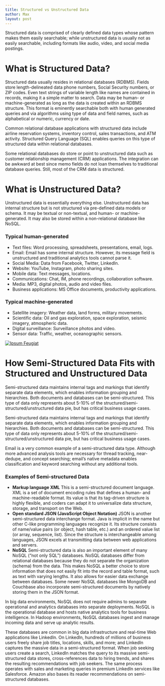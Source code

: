 ```yaml
---
title: Structured vs Unstructured Data
author: Max
layout: post
---
```


Structured data is comprised of clearly defined data types whose pattern makes them easily searchable; while unstructured data is usually not as easily searchable, including formats like audio, video, and social media postings.

<h1>What is Structured Data?</h1>

Structured data usually resides in relational databases (RDBMS). Fields store length-delineated data phone numbers, Social Security numbers, or ZIP codes. Even text strings of variable length like names are contained in records, making it a simple matter to search. Data may be human- or machine-generated as long as the data is created within an RDBMS structure. This format is eminently searchable both with human generated queries and via algorithms using type of data and field names, such as alphabetical or numeric, currency or date.

Common relational database applications with structured data include airline reservation systems, inventory control, sales transactions, and ATM activity. Structured Query Language (SQL) enables queries on this type of structured data within relational databases.

Some relational databases do store or point to unstructured data such as customer relationship management (CRM) applications. The integration can be awkward at best since memo fields do not loan themselves to traditional database queries. Still, most of the CRM data is structured.


<h1>What is Unstructured Data?</h1>

Unstructured data is essentially everything else. Unstructured data has internal structure but is not structured via pre-defined data models or schema. It may be textual or non-textual, and human- or machine-generated. It may also be stored within a non-relational database like NoSQL.


<div class="row">
	<div class="6u 12u$(small)">
		<h3>Typical human-generated</h3>
			<ul>
				<li>Text files: Word processing, spreadsheets, presentations, email, logs.</li>
				<li>Email: Email has some internal structure. However, its message field is unstructured and traditional analytics tools cannot parse it.</li>
				<li>Social Media: Data from Facebook, Twitter, LinkedIn.</li>
				<li>Website: YouTube, Instagram, photo sharing sites.</li>
				<li>Mobile data: Text messages, locations.</li>
				<li>Communications: Chat, IM, phone recordings, collaboration software.</li>
				<li>Media: MP3, digital photos, audio and video files.</li>
				<li>Business applications: MS Office documents, productivity applications.</li>
			</ul>
	</div>
	<div class="6u$ 12u$(small)">
		<h3>Typical machine-generated</h3>
		<ul>
			<li>Satellite imagery: Weather data, land forms, military movements.</li>
			<li>Scientific data: Oil and gas exploration, space exploration, seismic imagery, atmospheric data.</li>
			<li>Digital surveillance: Surveillance photos and video.</li>
			<li>Sensor data: Traffic, weather, oceanographic sensors.</li>
		</ul>
	</div>
</div>
<a href="#" class="image fit"><img src="{{ 'assets/images/structured-unstructured.jpg' | relative_url }}" alt="Ipsum Feugiat" /></a>


<h1>How Semi-Structured Data Fits with Structured and Unstructured Data</h1>

Semi-structured data maintains internal tags and markings that identify separate data elements, which enables information grouping and hierarchies. Both documents and databases can be semi-structured. This type of data only represents about 5-10% of the structured/semi-structured/unstructured data pie, but has critical business usage cases.

Semi-structured data maintains internal tags and markings that identify separate data elements, which enables information grouping and hierarchies. Both documents and databases can be semi-structured. This type of data only represents about 5-10% of the structured/semi-structured/unstructured data pie, but has critical business usage cases.

Email is a very common example of a semi-structured data type. Although more advanced analysis tools are necessary for thread tracking, near-dedupe, and concept searching; email’s native metadata enables classification and keyword searching without any additional tools.

<div class="6u$ 12u$(small)">
		<h3>Examples of Semi-structured Data</h3>
		<ul>
			<li><b>Markup language XML</b> This is a semi-structured document language. XML is a set of document encoding rules that defines a human- and machine-readable format. Its value is that its tag-driven structure is highly flexible, and coders can adapt it to universalize data structure, storage, and transport on the Web.</li>
			<li><b>Open standard JSON (JavaScript Object Notation)</b> JSON is another semi-structured data interchange format. Java is implicit in the name but other C-like programming languages recognize it. Its structure consists of name/value pairs (or object, hash table, etc.) and an ordered value list (or array, sequence, list). Since the structure is interchangeable among languages, JSON excels at transmitting data between web applications and servers.</li>
	               <li><b>NoSQL</b> Semi-structured data is also an important element of many NoSQL (“not only SQL”) databases. NoSQL databases differ from relational databases because they do not separate the organization (schema) from the data. This makes NoSQL a better choice to store information that does not easily fit into the record and table format, such as text with varying lengths. It also allows for easier data exchange between databases. Some newer NoSQL databases like MongoDB and Couchbase also incorporate semi-structured documents by natively storing them in the JSON format.</li>
          </ul>
	</div>
</div>

In big data environments, NoSQL does not require admins to separate operational and analytics databases into separate deployments. NoSQL is the operational database and hosts native analytics tools for business intelligence. In Hadoop environments, NoSQL databases ingest and manage incoming data and serve up analytic results.

These databases are common in big data infrastructure and real-time Web applications like LinkedIn. On LinkedIn, hundreds of millions of business users freely share job titles, locations, skills, and more; and LinkedIn captures the massive data in a semi-structured format. When job seeking users create a search, LinkedIn matches the query to its massive semi-structured data stores, cross-references data to hiring trends, and shares the resulting recommendations with job seekers. The same process operates with sales and marketing queries in premium LinkedIn services like Salesforce. Amazon also bases its reader recommendations on semi-structured databases.

